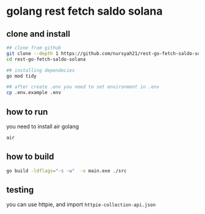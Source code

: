 # golang rest fetch saldo solana

## clone and install
```sh
## clone from github
git clone --depth 1 https://github.com/nursyah21/rest-go-fetch-saldo-solana
cd rest-go-fetch-saldo-solana
```

```sh
## installing dependecies
go mod tidy
```

```sh
## after create .env you need to set environment in .env
cp .env.example .env
```

## how to run

you need to install air golang

```sh
air
```

## how to build

```sh
go build -ldflags="-s -w"  -o main.exe ./src
```

## testing

you can use httpie, and import `httpie-collection-api.json`